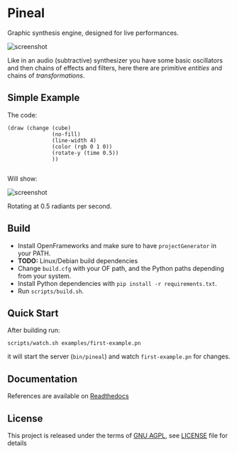 Pineal
======

Graphic synthesis engine, designed for live performances.

![screenshot](https://i.imgur.com/3lBNKan.png)

Like in an audio (subtractive) synthesizer you have some basic oscillators and
then chains of effects and filters, here there are primitive _entities_ and
chains of _transformations_.


Simple Example
--------------

The code:
```hy
(draw (change (cube)
              (no-fill)
              (line-width 4)
              (color (rgb 0 1 0))
              (rotate-y (time 0.5))
              ))


```

Will show:

![screenshot](https://i.imgur.com/jTpXBbM.png)

Rotating at 0.5 radiants per second.

Build
-----
- Install OpenFrameworks and make sure to have `projectGenerator` in your PATH.
- **TODO:** Linux/Debian build dependencies
- Change `build.cfg` with your OF path, and the Python paths depending from
  your system.
- Install Python dependencies with `pip install -r requirements.txt`.
- Run `scripts/build.sh`.


Quick Start
-----------
After building run:
```
scripts/watch.sh examples/first-example.pn
```
it will start the server (`bin/pineal`) and watch `first-example.pn` for
changes.


Documentation
-------------
References are available on
[Readthedocs](http://pineal.readthedocs.org/en/latest/)


License
-------
This project is released under the terms of [GNU
AGPL](http://www.gnu.org/licenses/agpl-3.0.html), see [LICENSE](LICENSE) file
for details


